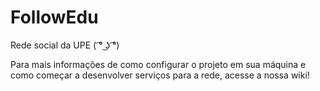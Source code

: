# FollowEdu
Rede social da UPE  ( ͡° ͜ʖ ͡°) 

Para mais informações de como configurar o projeto em sua máquina e como começar a desenvolver serviços para a rede, acesse a nossa wiki!
